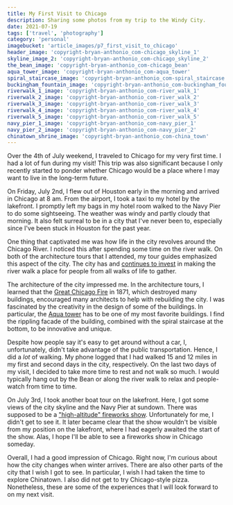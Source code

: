 ```yaml
---
title: My First Visit to Chicago
description: Sharing some photos from my trip to the Windy City.
date: 2021-07-19
tags: ['travel', 'photography']
category: 'personal'
imagebucket: 'article_images/p7_first_visit_to_chicago'
header_image: 'copyright-bryan-anthonio_com-chicago_skyline_1'
skyline_image_2: 'copyright-bryan-anthonio_com-chicago_skyline_2'
the_bean_image: 'copyright-bryan-anthonio_com-chicago_bean'
aqua_tower_image: 'copyright-bryan-anthonio_com-aqua_tower'
spiral_staircase_image: 'copyright-bryan-anthonio_com-spiral_staircase'
buckingham_fountain_image: 'copyright-bryan-anthonio_com-buckingham_fountain'
riverwalk_1_image: 'copyright-bryan-anthonio_com-river_walk_1'
riverwalk_2_image: 'copyright-bryan-anthonio_com-river_walk_2'
riverwalk_3_image: 'copyright-bryan-anthonio_com-river_walk_3'
riverwalk_4_image: 'copyright-bryan-anthonio_com-river_walk_4'
riverwalk_5_image: 'copyright-bryan-anthonio_com-river_walk_5'
navy_pier_1_image: 'copyright-bryan-anthonio_com-navy_pier_1'
navy_pier_2_image: 'copyright-bryan-anthonio_com-navy_pier_2'
chinatown_shrine_image: 'copyright-bryan-anthonio_com-china_town'
---
```


<script>
    import ArticlePhoto from '$lib/components/ArticlePhoto.svelte'
    let imageBucket = "article_images/p7_first_visit_to_chicago"
</script>

<ArticlePhoto
    imageBucket="{imageBucket}"
    imageName="chicago_skyline_1"
    caption="A view of the Chicago Skyline from the Navy Pier."
    altText="A view of the Chicago Skyline from the Navy Pier."
/>

Over the 4th of July weekend, I traveled to Chicago for my very first time. I had a lot of fun during my visit! This trip was also significant because I only recently started to ponder whether Chicago would be a place where I may want to live in the long-term future.

On Friday, July 2nd, I flew out of Houston early in the morning and arrived in Chicago at 8 am. From the airport, I took a taxi to my hotel by the lakefront. I promptly left my bags in my hotel room walked to the Navy Pier to do some sightseeing. The weather was windy and partly cloudy that morning. It also felt surreal to be in a city that I've never been to, especially since I've been stuck in Houston for the past year.

<ArticlePhoto
    imageBucket="{imageBucket}"
    imageName="chicago_skyline_2"
    caption="A second view of the Chicago Skyline from the Navy Pier."
/>

One thing that captivated me was how life in the city revolves around the Chicago River. I noticed this after spending some time on the river walk. On both of the architecture tours that I attended, my tour guides emphasized this aspect of the city. The city has and [continues to invest](https://www.chicagotribune.com/news/breaking/ct-chicago-rivers-report-met-20160816-story.html) in making the river walk a place for people from all walks of life to gather.

<ArticlePhoto
    imageBucket="{imageBucket}"
    imageName="river_walk_1"
    caption="The Chicago riverwalk."
    altText="A view of boats in the Chicago riverwalk."
/>

<ArticlePhoto
    imageBucket="{imageBucket}"
    imageName="river_walk_2"
    altText="A view of boats in the Chicago riverwalk."
/>

<ArticlePhoto
    imageBucket="{imageBucket}"
    imageName="river_walk_3"
    altText="A view of boats in the Chicago riverwalk."
/>

<ArticlePhoto
    imageBucket="{imageBucket}"
    imageName="river_walk_4"
    altText="A view of boats in the Chicago riverwalk."
/>

<ArticlePhoto
    imageBucket="{imageBucket}"
    imageName="river_walk_5"
    altText="A view of boats in the Chicago riverwalk."
/>

The architecture of the city impressed me. In the architecture tours, I learned that the [Great Chicago Fire](https://en.wikipedia.org/wiki/Great_Chicago_Fire) in 1871, which destroyed many buildings, encouraged many architects to help with rebuilding the city. I was fascinated by the creativity in the design of some of the buildings. In particular, the [Aqua tower](https://studiogang.com/project/aqua-tower) has to be one of my most favorite buildings. I find the rippling facade of the building, combined with the spiral staircase at the bottom, to be innovative and unique.

<ArticlePhoto
    imageBucket="{imageBucket}"
    imageName="aqua_tower"
    caption="A close-up of the Aqua Tower."
    altText="The Aqua Tower."
/>

<ArticlePhoto
    imageBucket="{imageBucket}"
    imageName="spiral_staircase"
    caption="The spiral staircase at the bottom of the Aqua Tower."
    altText="The spiral staircase at the bottom of the Aqua Tower."
/>

Despite how people say it's easy to get around without a car, I, unfortunately, didn't take advantage of the public transportation. Hence, I did a _lot_ of walking. My phone logged that I had walked 15 and 12 miles in my first and second days in the city, respectively. On the last two days of my visit, I decided to take more time to rest and not walk so much. I would typically hang out by the Bean or along the river walk to relax and people-watch from time to time.

<ArticlePhoto
    imageBucket="{imageBucket}"
    imageName="chicago_bean"
    caption="The Chicago Bean."
/>

<ArticlePhoto
    imageBucket="{imageBucket}"
    imageName="buckingham_fountain"
    caption=" The Buckingham Fountain."
/>

On July 3rd, I took another boat tour on the lakefront. Here, I got some views of the city skyline and the Navy Pier at sundown. There was supposed to be a ["high-altitude" fireworks show](https://www.chicagotribune.com/entertainment/ct-ent-4th-july-fireworks-chicago-2021-20210702-cuma76vm5ffrbkwb7t66xyfyte-story.html). Unfortunately for me, I didn't get to see it. It later became clear that the show wouldn't be visible from my position on the lakefront, where I had eagerly awaited the start of the show. Alas, I hope I'll be able to see a fireworks show in Chicago someday.

<ArticlePhoto
    imageBucket="{imageBucket}"
    imageName="navy_pier_1"
    caption="The Navy Pier."
/>

<ArticlePhoto
    imageBucket="{imageBucket}"
    imageName="navy_pier_2"
    caption="Boat ride at sundown."
/>

Overall, I had a good impression of Chicago. Right now, I'm curious about how the city changes when winter arrives. There are also other parts of the city that I wish I got to see. In particular, I wish I had taken the time to explore Chinatown. I also did not get to try Chicago-style pizza. Nonetheless, these are some of the experiences that I will look forward to on my next visit.

<ArticlePhoto
    imageBucket="{imageBucket}"
    imageName="china_town"
    caption="A view of Chinatown from the Chicago river."
/>
